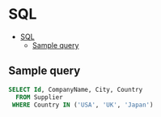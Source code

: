 # SQL

<!--ts-->
* [SQL](sql.md#sql)
   * [Sample query](sql.md#sample-query)

<!-- Added by: runner, at: Fri Jun  4 13:27:53 UTC 2021 -->

<!--te-->

## Sample query

```sql
SELECT Id, CompanyName, City, Country
  FROM Supplier
 WHERE Country IN ('USA', 'UK', 'Japan')
```
